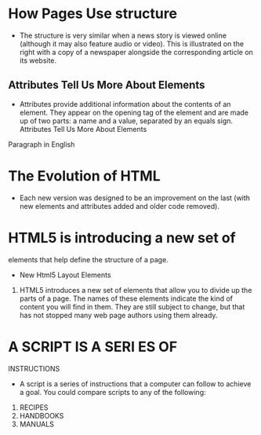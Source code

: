 # How Pages Use structure

* The structure is very similar
when a news story is viewed
online (although it may also
feature audio or video). This is
illustrated on the right with a
copy of a newspaper alongside
the corresponding article on its
website.

## Attributes Tell Us More About Elements

* Attributes provide additional information
about the contents of an element. They appear
on the opening tag of the element and are
made up of two parts: a name and a value,
separated by an equals sign.
Attributes Tell Us
More About Elements
<p lang="en-us">Paragraph in English</p>

# The Evolution of HTML

* Each new version was designed
to be an improvement on the
last (with new elements and
attributes added and older code
removed).

# HTML5 is introducing a new set of
elements that help define the structure of
a page.

* New Html5 Layout
Elements

1. HTML5 introduces a new set of elements that allow you to divide up the
parts of a page. The names of these elements indicate the kind of content
you will find in them. They are still subject to change, but that has not
stopped many web page authors using them already.

# A SCRIPT IS A SERI ES OF
INSTRUCTIONS 

* A script is a series of instructions that a
computer can follow to achieve a goal.
You could compare scripts to any of the following: 

1. RECIPES
2. HANDBOOKS 
3. MANUALS